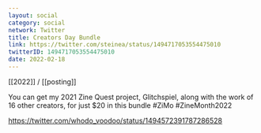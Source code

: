 ```yaml
---
layout: social
category: social
network: Twitter
title: Creators Day Bundle
link: https://twitter.com/steinea/status/1494717053554475010
twitterID: 1494717053554475010
date: 2022-02-18
---
```


[[2022]] / [[posting]]

You can get my 2021 Zine Quest project, Glitchspiel, along with the work of 16 other creators, for just $20 in this bundle #ZiMo #ZineMonth2022

<https://twitter.com/whodo_voodoo/status/1494572391787286528>
